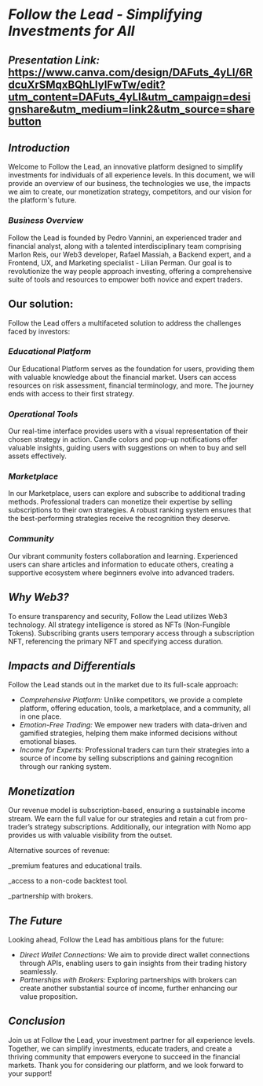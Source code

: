# *Follow the Lead - Simplifying Investments for All*

## *Presentation Link:* https://www.canva.com/design/DAFuts_4yLI/6RdcuXrSMqxBQhLIyIFwTw/edit?utm_content=DAFuts_4yLI&utm_campaign=designshare&utm_medium=link2&utm_source=sharebutton

## *Introduction*

Welcome to Follow the Lead, an innovative platform designed to simplify investments for individuals of all experience levels. In this document, we will provide an overview of our business, the technologies we use, the impacts we aim to create, our monetization strategy, competitors, and our vision for the platform's future.

### *Business Overview*

Follow the Lead is founded by Pedro Vannini, an experienced trader and financial analyst, along with a talented interdisciplinary team comprising Marlon Reis, our Web3 developer, Rafael Massiah, a Backend expert, and a Frontend, UX, and Marketing specialist - Lilian Perman. Our goal is to revolutionize the way people approach investing, offering a comprehensive suite of tools and resources to empower both novice and expert traders.

## Our solution:

Follow the Lead offers a multifaceted solution to address the challenges faced by investors:

### *Educational Platform*

Our Educational Platform serves as the foundation for users, providing them with valuable knowledge about the financial market. Users can access resources on risk assessment, financial terminology, and more. The journey ends with access to their first strategy.

### *Operational Tools*

Our real-time interface provides users with a visual representation of their chosen strategy in action. Candle colors and pop-up notifications offer valuable insights, guiding users with suggestions on when to buy and sell assets effectively.

### *Marketplace*

In our Marketplace, users can explore and subscribe to additional trading methods. Professional traders can monetize their expertise by selling subscriptions to their own strategies. A robust ranking system ensures that the best-performing strategies receive the recognition they deserve.

### *Community*

Our vibrant community fosters collaboration and learning. Experienced users can share articles and information to educate others, creating a supportive ecosystem where beginners evolve into advanced traders.

## *Why Web3?*

To ensure transparency and security, Follow the Lead utilizes Web3 technology. All strategy intelligence is stored as NFTs (Non-Fungible Tokens). Subscribing grants users temporary access through a subscription NFT, referencing the primary NFT and specifying access duration.

## *Impacts and Differentials*

Follow the Lead stands out in the market due to its full-scale approach:

- *Comprehensive Platform:* Unlike competitors, we provide a complete platform, offering education, tools, a marketplace, and a community, all in one place.
- *Emotion-Free Trading:* We empower new traders with data-driven and gamified strategies, helping them make informed decisions without emotional biases.
- *Income for Experts:* Professional traders can turn their strategies into a source of income by selling subscriptions and gaining recognition through our ranking system.

## *Monetization*

Our revenue model is subscription-based, ensuring a sustainable income stream. We earn the full value for our strategies and retain a cut from pro-trader’s strategy subscriptions. Additionally, our integration with Nomo app provides us with valuable visibility from the outset.

Alternative sources of revenue:

_premium features and educational trails.

_access to a non-code backtest tool.

_partnership with brokers.

## *The Future*

Looking ahead, Follow the Lead has ambitious plans for the future:

- *Direct Wallet Connections:* We aim to provide direct wallet connections through APIs, enabling users to gain insights from their trading history seamlessly.
- *Partnerships with Brokers:* Exploring partnerships with brokers can create another substantial source of income, further enhancing our value proposition.

## *Conclusion*

Join us at Follow the Lead, your investment partner for all experience levels. Together, we can simplify investments, educate traders, and create a thriving community that empowers everyone to succeed in the financial markets. Thank you for considering our platform, and we look forward to your support!

